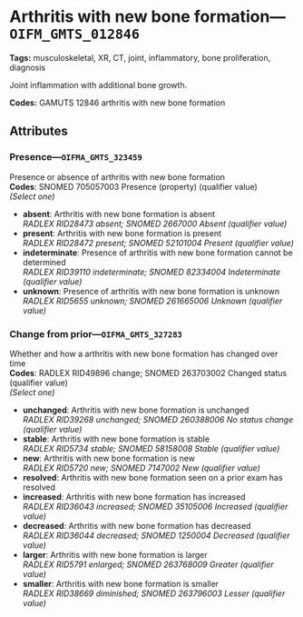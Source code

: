 # Arthritis with new bone formation—`OIFM_GMTS_012846`

**Tags:** musculoskeletal, XR, CT, joint, inflammatory, bone proliferation, diagnosis

Joint inflammation with additional bone growth.

**Codes:** GAMUTS 12846 arthritis with new bone formation

## Attributes

### Presence—`OIFMA_GMTS_323459`

Presence or absence of arthritis with new bone formation  
**Codes**: SNOMED 705057003 Presence (property) (qualifier value)  
*(Select one)*

- **absent**: Arthritis with new bone formation is absent  
_RADLEX RID28473 absent; SNOMED 2667000 Absent (qualifier value)_
- **present**: Arthritis with new bone formation is present  
_RADLEX RID28472 present; SNOMED 52101004 Present (qualifier value)_
- **indeterminate**: Presence of arthritis with new bone formation cannot be determined  
_RADLEX RID39110 indeterminate; SNOMED 82334004 Indeterminate (qualifier value)_
- **unknown**: Presence of arthritis with new bone formation is unknown  
_RADLEX RID5655 unknown; SNOMED 261665006 Unknown (qualifier value)_

### Change from prior—`OIFMA_GMTS_327283`

Whether and how a arthritis with new bone formation has changed over time  
**Codes**: RADLEX RID49896 change; SNOMED 263703002 Changed status (qualifier value)  
*(Select one)*

- **unchanged**: Arthritis with new bone formation is unchanged  
_RADLEX RID39268 unchanged; SNOMED 260388006 No status change (qualifier value)_
- **stable**: Arthritis with new bone formation is stable  
_RADLEX RID5734 stable; SNOMED 58158008 Stable (qualifier value)_
- **new**: Arthritis with new bone formation is new  
_RADLEX RID5720 new; SNOMED 7147002 New (qualifier value)_
- **resolved**: Arthritis with new bone formation seen on a prior exam has resolved  
- **increased**: Arthritis with new bone formation has increased  
_RADLEX RID36043 increased; SNOMED 35105006 Increased (qualifier value)_
- **decreased**: Arthritis with new bone formation has decreased  
_RADLEX RID36044 decreased; SNOMED 1250004 Decreased (qualifier value)_
- **larger**: Arthritis with new bone formation is larger  
_RADLEX RID5791 enlarged; SNOMED 263768009 Greater (qualifier value)_
- **smaller**: Arthritis with new bone formation is smaller  
_RADLEX RID38669 diminished; SNOMED 263796003 Lesser (qualifier value)_